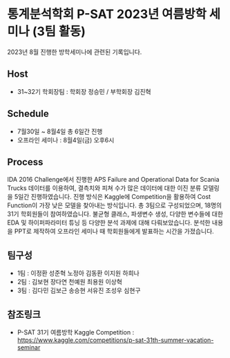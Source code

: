 # 통계분석학회 P-SAT 2023년 여름방학 세미나 (3팀 활동)
2023년 8월 진행한 방학세미나에 관련된 기록입니다.

## Host

* 31~32기 학회장팀 : 학회장 정승민 / 부학회장 김진혁
## Schedule

* 7월30일 ~ 8월4일 총 6일간 진행
* 오프라인 세미나 : 8월4일(금) 오후6시
## Process

IDA 2016 Challenge에서 진행한 APS Failure and Operational Data for Scania Trucks 데이터를 이용하여, 결측치와 피쳐 수가 많은 데이터에 대한 이진 분류 모델링을 5일간 진행하였습니다. 진행 방식은 Kaggle에 Competition을 활용하여 Cost Function이 가장 낮은 모델을 찾아내는 방식입니다. 총 3팀으로 구성되었으며, 18명의 31기 학회원들이 참여하였습니다. 불균형 클래스, 파생변수 생성, 다양한 변수들에 대한 EDA 및 하이퍼파라미터 튜닝 등 다양한 분석 과제에 대해 다뤄보았습니다. 분석한 내용을 PPT로 제작하여 오프라인 세미나 때 학회원들에게 발표하는 시간을 가졌습니다.   
## 팀구성

* 1팀 : 이정환 성준혁 노정아 김동환 이지원 하희나
* 2팀 : 김보현 장다연 천예원 최용원 이상혁
* 3팀 : 김다민 김보근 송승현 서유진 조성우 심현구
## 참조링크

* P-SAT 31기 여름방학 Kaggle Competition :
https://www.kaggle.com/competitions/p-sat-31th-summer-vacation-seminar
